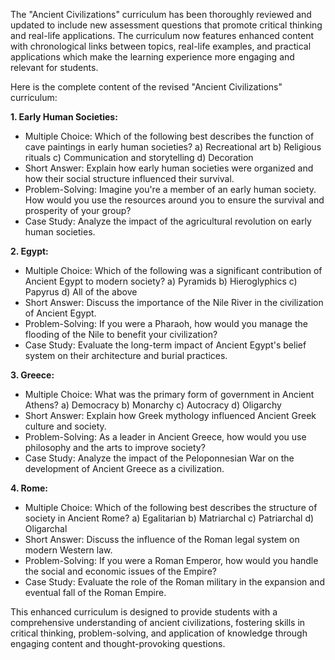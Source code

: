 The "Ancient Civilizations" curriculum has been thoroughly reviewed and updated to include new assessment questions that promote critical thinking and real-life applications. The curriculum now features enhanced content with chronological links between topics, real-life examples, and practical applications which make the learning experience more engaging and relevant for students. 

Here is the complete content of the revised "Ancient Civilizations" curriculum:

**1. Early Human Societies:**
   - Multiple Choice: Which of the following best describes the function of cave paintings in early human societies?
     a) Recreational art b) Religious rituals c) Communication and storytelling d) Decoration
   - Short Answer: Explain how early human societies were organized and how their social structure influenced their survival.
   - Problem-Solving: Imagine you're a member of an early human society. How would you use the resources around you to ensure the survival and prosperity of your group?
   - Case Study: Analyze the impact of the agricultural revolution on early human societies.

**2. Egypt:**
   - Multiple Choice: Which of the following was a significant contribution of Ancient Egypt to modern society?
     a) Pyramids b) Hieroglyphics c) Papyrus d) All of the above
   - Short Answer: Discuss the importance of the Nile River in the civilization of Ancient Egypt.
   - Problem-Solving: If you were a Pharaoh, how would you manage the flooding of the Nile to benefit your civilization?
   - Case Study: Evaluate the long-term impact of Ancient Egypt's belief system on their architecture and burial practices.

**3. Greece:**
   - Multiple Choice: What was the primary form of government in Ancient Athens?
     a) Democracy b) Monarchy c) Autocracy d) Oligarchy
   - Short Answer: Explain how Greek mythology influenced Ancient Greek culture and society.
   - Problem-Solving: As a leader in Ancient Greece, how would you use philosophy and the arts to improve society?
   - Case Study: Analyze the impact of the Peloponnesian War on the development of Ancient Greece as a civilization.

**4. Rome:**
   - Multiple Choice: Which of the following best describes the structure of society in Ancient Rome?
     a) Egalitarian b) Matriarchal c) Patriarchal d) Oligarchal
   - Short Answer: Discuss the influence of the Roman legal system on modern Western law.
   - Problem-Solving: If you were a Roman Emperor, how would you handle the social and economic issues of the Empire?
   - Case Study: Evaluate the role of the Roman military in the expansion and eventual fall of the Roman Empire.

This enhanced curriculum is designed to provide students with a comprehensive understanding of ancient civilizations, fostering skills in critical thinking, problem-solving, and application of knowledge through engaging content and thought-provoking questions.